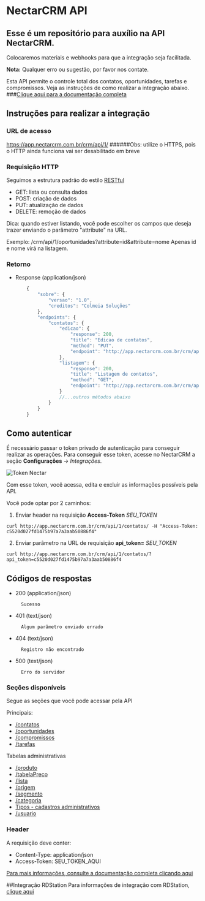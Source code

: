 # NectarCRM API

##  Esse é um repositório para auxílio na **API NectarCRM**.
  Colocaremos materiais e webhooks para que a integração seja facilitada.

  **Nota:** Qualquer erro ou sugestão, por favor nos contate.

Esta API permite o controle total dos contatos, oportunidades, tarefas e compromissos. Veja as instruções de como realizar a integração abaixo.
###[Clique aqui para a documentação completa](http://docs.nectarcrm.apiary.io)

## Instruções para realizar a integração

### URL de acesso
https://app.nectarcrm.com.br/crm/api/1/
######Obs: utilize o HTTPS, pois o HTTP ainda funciona vai ser desabilitado em breve

### Requisição HTTP

Seguimos a estrutura padrão do estilo [RESTful](https://en.wikipedia.org/wiki/Representational_state_transfer)

- GET: lista ou consulta dados
- POST: criação de dados
- PUT: atualização de dados
- DELETE: remoção de dados

Dica: quando estiver listando, você pode escolher os campos que deseja trazer enviando o parâmetro "attribute" na URL.

Exemplo:
/crm/api/1/oportunidades?attribute=id&attribute=nome
Apenas id e nome virá na listagem.


### Retorno


+ Response (application/json)

    ```js
        {
            "sobre": {
                "versao": "1.0",
                "creditos": "Colmeia Soluções"
            },
            "endpoints": {
                "contatos": {
                    "edicao": {
                        "response": 200,
                        "title": "Edicao de contatos",
                        "method": "PUT",
                        "endpoint": "http://app.nectarcrm.com.br/crm/api/1/contatos/:id"
                    },
                    "listagem": {
                        "response": 200,
                        "title": "Listagem de contatos",
                        "method": "GET",
                        "endpoint": "http://app.nectarcrm.com.br/crm/api/1/contatos"
                    }
                    //...outros métodos abaixo
                }
            }
        }
    ```

## Como autenticar

É necessário passar o token privado de autenticação para conseguir realizar as operações.
Para conseguir esse token, acesse no NectarCRM a seção **Configurações** -> *Integrações*.

![Token Nectar ](http://nectarcrm.com.br/assets/images/screens/screen-token.png?ok)

Com esse token, você acessa, edita e excluir as informações possíveis pela API.

Você pode optar por 2 caminhos:

1. Enviar header na requisição **Access-Token** *SEU_TOKEN*
```
curl http://app.nectarcrm.com.br/crm/api/1/contatos/ -H "Access-Token: c5520d027fd1475b97a7a3aab50886f4"
```

2. Enviar parâmetro na URL de requisição **api_token=** *SEU_TOKEN*
```
curl http://app.nectarcrm.com.br/crm/api/1/contatos/?api_token=c5520d027fd1475b97a7a3aab50886f4
```


## Códigos de respostas

+ 200 (application/json)

        Sucesso

+ 401 (text/json)

        Algum parâmetro enviado errado

+ 404 (text/json)

        Registro não encontrado

+ 500 (text/json)

        Erro do servidor


### Seções disponíveis

Segue as seções que você pode acessar pela API

Principais:

- [/contatos](./docs/contato)
- [/oportunidades](./docs/oportunidade)
- [/compromissos](./docs/compromisso)
- [/tarefas](./docs/tarefa)

Tabelas administrativas
- [/produto](./docs/produto)
- [/tabelaPreco](./docs/tabelaPreco)
- [/lista](./docs/lista)
- [/origem](./docs/origem)
- [/segmento](./docs/segmento)
- [/categoria](./docs/categoria)
- [Tipos - cadastros administrativos](./docs/tipos)
- [/usuario](./docs/usuario)

### Header
A requisição deve conter:

- Content-Type: application/json
- Access-Token: SEU_TOKEN_AQUI

[Para mais informações, consulte a documentação completa clicando aqui](http://docs.nectarcrm.apiary.io)

##Integração RDStation
Para informações de integração com RDStation, [clique aqui](./docs/rdstation)